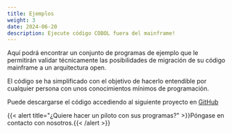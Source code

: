 ```yaml
---
title: Ejemplos
weight: 3
date: 2024-06-20
description: Ejecute código COBOL fuera del mainframe!
---
```


Aquí podrá encontrar un conjunto de programas de ejemplo que le permitirán validar técnicamente las posibilidades de migración de su código mainframe a un arquitectura open.

El código se ha simplificado con el objetivo de hacerlo entendible por cualquier persona con unos conocimientos mínimos de programación.

Puede descargarse el código accediendo al siguiente proyecto en [GitHub](https://github.com/driver8soft/d8-examples.git) 


{{< alert title="¿Quiere hacer un piloto con sus programas?" >}}Póngase en contacto con nosotros.{{< /alert >}}

